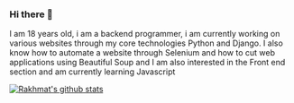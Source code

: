 ### Hi there 👋

I am 18 years old, i am a backend programmer, i am currently working on various websites through my core technologies Python and Django. I also know how to automate a website through Selenium and how to cut web applications using Beautiful Soup and I am also interested in the Front end section and am currently learning Javascript



[![Rakhmat's github stats](https://github-readme-stats.vercel.app/api?username=usmonov69&count_private=true&show_icons=true&theme=radical&hide_rank=false)](https://github.com/anuraghazra/github-readme-stats)
